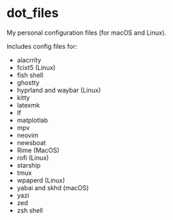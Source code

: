 # dot_files
My personal configuration files (for macOS and Linux).

Includes config files for:
- alacrrity
- fcixt5 (Linux)
- fish shell
- ghostty
- hyprland and waybar (Linux)
- kitty
- latexmk
- lf
- matplotlab
- mpv
- neovim
- newsboat
- Rime (MacOS)
- rofi (Linux)
- starship
- tmux
- wpaperd (Linux)
- yabai and skhd (macOS)
- yazi
- zed
- zsh shell
